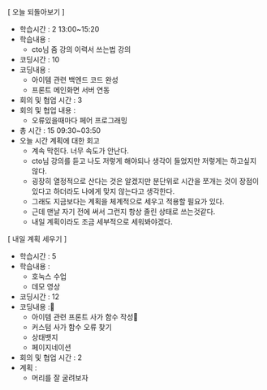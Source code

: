[ 오늘 되돌아보기 ]

- 학습시간 : 2 13:00~15:20
- 학습내용 :
  - cto님 줌 강의 이력서 쓰는법 강의
- 코딩시간 : 10
- 코딩내용 :
  - 아이템 관련 백엔드 코드 완성
  - 프론트 메인화면 서버 연동
- 회의 및 협업 시간 : 3
- 회의 및 협업 내용 :
  - 오류있을때마다 페어 프로그래밍
- 총 시간 : 15 09:30~03:50
- 오늘 시간 계획에 대한 회고
  - 계속 막힌다. 너무 속도가 안난다.
  - cto님 강의를 듣고 나도 저렇게 해야되나 생각이 들었지만 저렇게는 하고싶지 않다.
  - 굉장히 열정적으로 산다는 것은 알겠지만 분단위로 시간을 쪼개는 것이 장점이 있다고 하더라도 나에게 맞지 않는다고 생각한다.
  - 그래도 지금보다는 계획을 체계적으로 세우고 적용할 필요가 있다.
  - 근데 맨날 자기 전에 써서 그런지 항상 졸린 상태로 쓰는것같다.
  - 내일 계획이라도 조금 세부적으로 세워봐야겠다.

[ 내일 계획 세우기 ]

- 학습시간 : 5
- 학습내용 :
  - 호눅스 수업
  - 데모 영상
- 코딩시간 : 12
- 코딩내용 :
  - 아이템 관련 프론트 사가 함수 작성
  - 커스텀 사가 함수 오류 찾기
  - 상태뱃지
  - 페이지네이션
- 회의 및 협업 시간 : 2
- 계획 :
  - 머리를 잘 굴려보자
